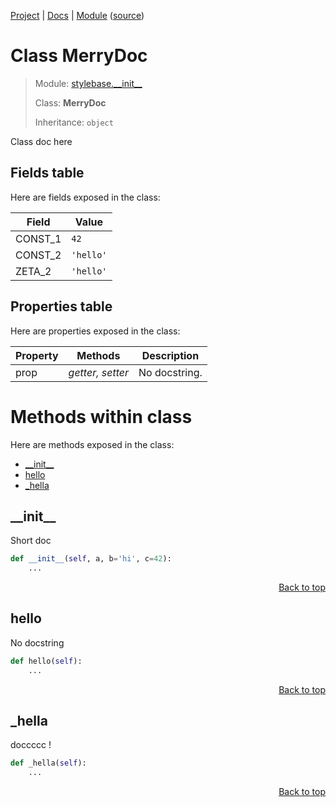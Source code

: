 [Project](/README.md) | [Docs](/docs/README.md) | [Module](/docs/modules/stylebase/__init__/README.md) ([source](/stylebase/__init__.py))

# Class MerryDoc
> Module: [stylebase.\_\_init\_\_](/docs/modules/stylebase/__init__/README.md)
>
> Class: **MerryDoc**
>
> Inheritance: `object`

Class doc here

## Fields table
Here are fields exposed in the class:

| Field | Value |
| --- | --- |
| CONST\_1 | `42` |
| CONST\_2 | `'hello'` |
| ZETA\_2 | `'hello'` |

## Properties table
Here are properties exposed in the class:

| Property | Methods | Description |
| --- | --- | --- |
| prop | _getter, setter_ | No docstring. |

# Methods within class
Here are methods exposed in the class:
- [\_\_init\_\_](#__init__)
- [hello](#hello)
- [\_hella](#_hella)

## \_\_init\_\_
Short doc

```python
def __init__(self, a, b='hi', c=42):
    ...
```

<p align="right"><a href="#class-merrydoc">Back to top</a></p>

## hello
No docstring

```python
def hello(self):
    ...
```

<p align="right"><a href="#class-merrydoc">Back to top</a></p>

## \_hella
doccccc !

```python
def _hella(self):
    ...
```

<p align="right"><a href="#class-merrydoc">Back to top</a></p>

